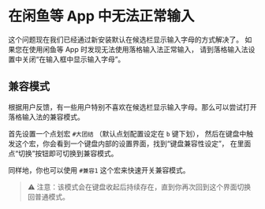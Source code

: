 # 在闲鱼等 App 中无法正常输入

这个问题现在我们已经通过新安装默认在候选栏显示输入字母的方式解决了。
如果您在使用闲鱼等 App 时发现无法使用落格输入法正常输入，
请到落格输入法设置中关闭“在输入框中显示输入字母”。

## 兼容模式

根据用户反馈，有一些用户特别不喜欢在候选栏显示输入字母。那么可以尝试打开落格输入法的兼容模式。

首先设置一个点划宏 `#大团结` （默认点划配置设定在 `b` 键下划），
然后在键盘中触发这个宏，你会看到一个键盘内部的设置界面，找到“键盘兼容性设定”，
在里面点“切换”按钮即可切换到兼容模式。

同样地，你也可以使用 `#兼容1` 这个宏来快速开关兼容模式。

> ⚠ 注意：该模式会在键盘收起后持续存在，直到你再次回到这个界面切换回普通模式。
